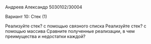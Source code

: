 Андреев Александр 5030102/30004

Вариант 10: Стек (1)

Реализуйте стек? с помощью связного списка
Реализуйте стек? с помощью массива
Сравните полученные реализации, в чем преимущества и недостатки каждой?
